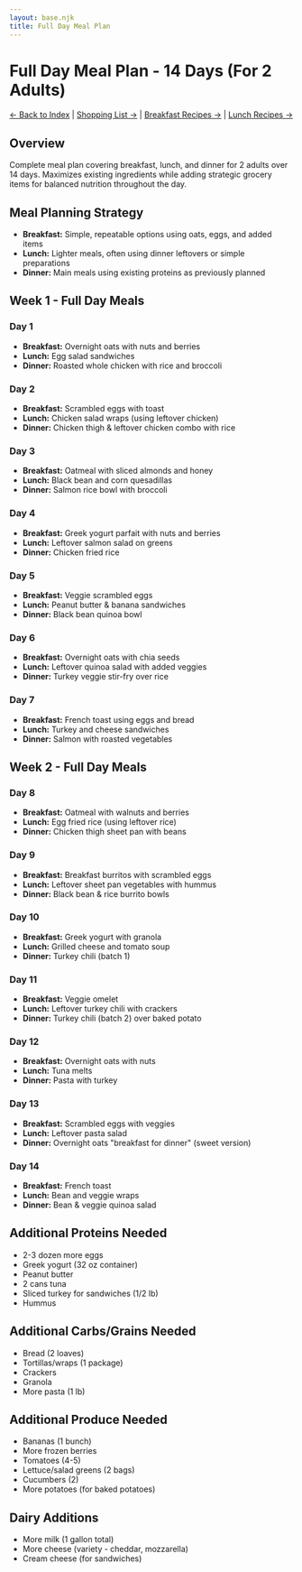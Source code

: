 ```yaml
---
layout: base.njk
title: Full Day Meal Plan
---
```


# Full Day Meal Plan - 14 Days (For 2 Adults)

[← Back to Index](/) | [Shopping List →](/shopping-lists/expanded-grocery-list.html) | [Breakfast Recipes →](/recipes/breakfast-recipes.html) | [Lunch Recipes →](/recipes/lunch-recipes.html)

## Overview
Complete meal plan covering breakfast, lunch, and dinner for 2 adults over 14 days. Maximizes existing ingredients while adding strategic grocery items for balanced nutrition throughout the day.

## Meal Planning Strategy
- **Breakfast:** Simple, repeatable options using oats, eggs, and added items
- **Lunch:** Lighter meals, often using dinner leftovers or simple preparations
- **Dinner:** Main meals using existing proteins as previously planned

## Week 1 - Full Day Meals

### Day 1
- **Breakfast:** Overnight oats with nuts and berries
- **Lunch:** Egg salad sandwiches
- **Dinner:** Roasted whole chicken with rice and broccoli

### Day 2
- **Breakfast:** Scrambled eggs with toast
- **Lunch:** Chicken salad wraps (using leftover chicken)
- **Dinner:** Chicken thigh & leftover chicken combo with rice

### Day 3
- **Breakfast:** Oatmeal with sliced almonds and honey
- **Lunch:** Black bean and corn quesadillas
- **Dinner:** Salmon rice bowl with broccoli

### Day 4
- **Breakfast:** Greek yogurt parfait with nuts and berries
- **Lunch:** Leftover salmon salad on greens
- **Dinner:** Chicken fried rice

### Day 5
- **Breakfast:** Veggie scrambled eggs
- **Lunch:** Peanut butter & banana sandwiches
- **Dinner:** Black bean quinoa bowl

### Day 6
- **Breakfast:** Overnight oats with chia seeds
- **Lunch:** Leftover quinoa salad with added veggies
- **Dinner:** Turkey veggie stir-fry over rice

### Day 7
- **Breakfast:** French toast using eggs and bread
- **Lunch:** Turkey and cheese sandwiches
- **Dinner:** Salmon with roasted vegetables

## Week 2 - Full Day Meals

### Day 8
- **Breakfast:** Oatmeal with walnuts and berries
- **Lunch:** Egg fried rice (using leftover rice)
- **Dinner:** Chicken thigh sheet pan with beans

### Day 9
- **Breakfast:** Breakfast burritos with scrambled eggs
- **Lunch:** Leftover sheet pan vegetables with hummus
- **Dinner:** Black bean & rice burrito bowls

### Day 10
- **Breakfast:** Greek yogurt with granola
- **Lunch:** Grilled cheese and tomato soup
- **Dinner:** Turkey chili (batch 1)

### Day 11
- **Breakfast:** Veggie omelet
- **Lunch:** Leftover turkey chili with crackers
- **Dinner:** Turkey chili (batch 2) over baked potato

### Day 12
- **Breakfast:** Overnight oats with nuts
- **Lunch:** Tuna melts
- **Dinner:** Pasta with turkey

### Day 13
- **Breakfast:** Scrambled eggs with veggies
- **Lunch:** Leftover pasta salad
- **Dinner:** Overnight oats "breakfast for dinner" (sweet version)

### Day 14
- **Breakfast:** French toast
- **Lunch:** Bean and veggie wraps
- **Dinner:** Bean & veggie quinoa salad

## Additional Proteins Needed
- 2-3 dozen more eggs
- Greek yogurt (32 oz container)
- Peanut butter
- 2 cans tuna
- Sliced turkey for sandwiches (1/2 lb)
- Hummus

## Additional Carbs/Grains Needed
- Bread (2 loaves)
- Tortillas/wraps (1 package)
- Crackers
- Granola
- More pasta (1 lb)

## Additional Produce Needed
- Bananas (1 bunch)
- More frozen berries
- Tomatoes (4-5)
- Lettuce/salad greens (2 bags)
- Cucumbers (2)
- More potatoes (for baked potatoes)

## Dairy Additions
- More milk (1 gallon total)
- More cheese (variety - cheddar, mozzarella)
- Cream cheese (for sandwiches)